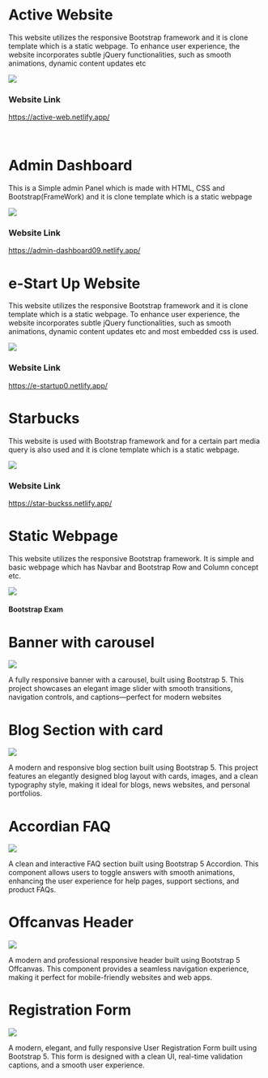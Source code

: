 <h1> Active Website </h1>
<p> 
  This website utilizes the responsive Bootstrap framework and it is clone template which is a static webpage. To enhance user experience, the website incorporates subtle jQuery functionalities, such as smooth animations, dynamic content updates etc
</p> 
<img src="https://github.com/Rohit-Pakhre09/BOOTSTRAP-Projects/blob/c5497c8a63940cca846bfadef48b3b413b84317b/Active-Website.png">

<h3> Website Link </h3>
<a href="https://active-web.netlify.app/"> <p>https://active-web.netlify.app/</p> </a>
<br>

<h1> Admin Dashboard </h1>
<p>This is a Simple admin Panel which is made with HTML, CSS and Bootstrap(FrameWork) and it is clone template which is a static webpage</p>
<img src="https://github.com/Rohit-Pakhre09/BOOTSTRAP-Projects/blob/219da2142ed5e75d8605163f2835d95d79fb659a/DashBoard.png">

<h3>Website Link </h3>
<a href="https://admin-dashboard09.netlify.app/">https://admin-dashboard09.netlify.app/</a>

<h1> e-Start Up Website </h1>
<p> 
  This website utilizes the responsive Bootstrap framework and it is clone template which is a static webpage. To enhance user experience, the website incorporates subtle jQuery functionalities, such as smooth animations, dynamic content updates etc and most embedded css is used.
</p> 
<img src="https://github.com/Rohit-Pakhre09/Bootstrap-Projects/blob/5b621dc50229eff02bf40283425f53361fe741bf/e-Startup/Assets/e-startup.png">

<h3>Website Link </h3>
<a href="https://e-startup0.netlify.app/">https://e-startup0.netlify.app/</a>

<h1> Starbucks </h1>

<p> This website is used with Bootstrap framework and for a certain part media query is also used and it is clone template which is a static webpage. </p>

<img src="https://github.com/Rohit-Pakhre09/BOOTSTRAP-Projects/blob/ab4bca49d03ba53e3d8e6621985efa36c5a7332f/Starbucks.png">

<h3> Website Link </h3>
<a href="https://star-buckss.netlify.app/"> <p>https://star-buckss.netlify.app/</p> </a>


<h1> Static Webpage </h1>
<p> 
  This website utilizes the responsive Bootstrap framework. It is simple and basic webpage which has Navbar and Bootstrap Row and Column concept etc.  
</p> 
<img src="https://github.com/Rohit-Pakhre09/Bootstrap-Projects/blob/d6994f0a301e83a958e8c8d1bfb84aeaf3874813/Static%20Webpage/Assets/BootStrap%20Template.png">

<h4>Bootstrap Exam</h4>

<h1>Banner with carousel</h1>
<img src="https://github.com/Rohit-Pakhre09/Bootstrap-Projects/blob/f66dd428d38135c180393f49f48114295e7effa1/Bootstrap_Exam/Banner%20with%20Carousel/Carousel%20Banner.png">
<p>A fully responsive banner with a carousel, built using Bootstrap 5. This project showcases an elegant image slider with smooth transitions, navigation controls, and captions—perfect for modern websites</p>

<h1>Blog Section with card</h1>
<img src="https://github.com/Rohit-Pakhre09/Bootstrap-Projects/blob/f66dd428d38135c180393f49f48114295e7effa1/Bootstrap_Exam/Blog%20Section%20with%20Card/Blog%20Post.png">
<p>A modern and responsive blog section built using Bootstrap 5. This project features an elegantly designed blog layout with cards, images, and a clean typography style, making it ideal for blogs, news websites, and personal portfolios.</p>

<h1>Accordian FAQ</h1>
<img src="https://github.com/Rohit-Pakhre09/Bootstrap-Projects/blob/f66dd428d38135c180393f49f48114295e7effa1/Bootstrap_Exam/FAQ%20with%20Accordian/Faq%20Accordian.png">
<p>A clean and interactive FAQ section built using Bootstrap 5 Accordion. This component allows users to toggle answers with smooth animations, enhancing the user experience for help pages, support sections, and product FAQs.</p>

<h1>Offcanvas Header</h1>
<img src="https://github.com/Rohit-Pakhre09/Bootstrap-Projects/blob/f66dd428d38135c180393f49f48114295e7effa1/Bootstrap_Exam/Header%20with%20Offanvas/Offcanvas%20Header.png">
<p>A modern and professional responsive header built using Bootstrap 5 Offcanvas. This component provides a seamless navigation experience, making it perfect for mobile-friendly websites and web apps.</p>

<h1>Registration Form</h1>
<img src="https://github.com/Rohit-Pakhre09/Bootstrap-Projects/blob/f66dd428d38135c180393f49f48114295e7effa1/Bootstrap_Exam/Registration%20Form/Registration%20Form.png">
<p>A modern, elegant, and fully responsive User Registration Form built using Bootstrap 5. This form is designed with a clean UI, real-time validation captions, and a smooth user experience.</p>

